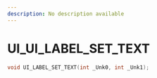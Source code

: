```yaml
---
description: No description available 
---
```


# UI\_UI_LABEL_SET_TEXT

```cpp
void UI_LABEL_SET_TEXT(int _Unk0, int _Unk1);
```